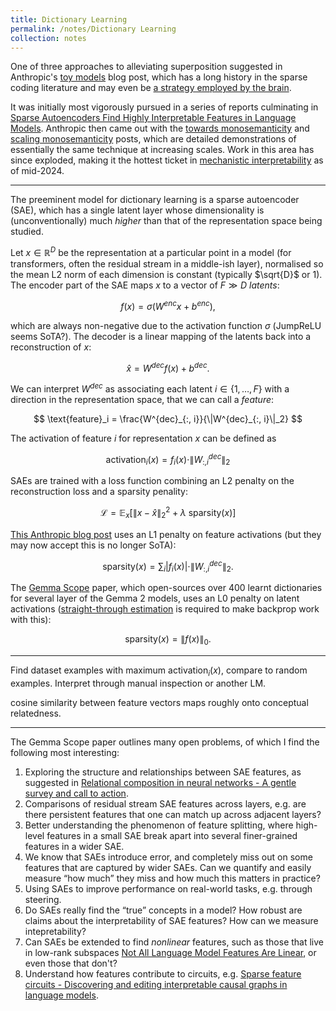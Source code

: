 ```yaml
---
title: Dictionary Learning
permalink: /notes/Dictionary Learning
collection: notes
---
```

One of three approaches to alleviating superposition suggested in Anthropic's [toy models](Toy%20Models%20of%20Superposition) blog post, which has a long history in the sparse coding literature and may even be [a strategy employed by the brain](Sparse%20coding%20with%20an%20overcomplete%20basis%20set:%20A%20strategy%20employed%20by%20V1?).

It was initially most vigorously pursued in a series of reports culminating in [Sparse Autoencoders Find Highly Interpretable Features in Language Models](Sparse%20Autoencoders%20Find%20Highly%20Interpretable%20Features%20in%20Language%20Models). Anthropic then came out with the [towards monosemanticity](Towards%20Monosemanticity%20-%20Decomposing%20Language%20Models%20With%20Dictionary%20Learning) and [scaling monosemanticity](Scaling%20Monosemanticity%20-%20Extracting%20Interpretable%20Features%20from%20Claude%203%20Sonnet) posts, which are detailed demonstrations of essentially the same technique at increasing scales. Work in this area has since exploded, making it the hottest ticket in [mechanistic interpretability](Mechanistic%20Interpretability) as of mid-2024.

---

The preeminent model for dictionary learning is a sparse autoencoder (SAE), which has a single latent layer whose dimensionality is (unconventionally) much *higher* than that of the representation space being studied.

Let $x\in \mathbb{R}^D$ be the representation at a particular point in a model (for transformers, often the residual stream in a middle-ish layer), normalised so the mean L2 norm of each dimension is constant (typically $\sqrt{D}$ or $1$). The encoder part of the SAE maps $x$ to a vector of $F\gg D$ *latents*:

$$
f(x) = \sigma(W^{enc}x + b^{enc}),
$$

which are always non-negative due to the activation function $\sigma$ (JumpReLU seems SoTA?). The decoder is a linear mapping of the latents back into a reconstruction of $x$:

$$
\hat{x} = W^{dec} f(x) + b^{dec}.
$$

We can interpret $W^{dec}$ as associating each latent $i\in\{1,\dots,F\}$ with a direction in the representation space, that we can call a *feature*:

$$
\text{feature}_i = \frac{W^{dec}_{:, i}}{\|W^{dec}_{:, i}\|_2}
$$

The activation of feature $i$ for representation $x$ can be defined as 

$$
\text{activation}_i(x) = f_i(x) \cdot \|W^{dec}_{:, i}\|_2
$$

SAEs are trained with a loss function combining an L2 penalty on the reconstruction loss and a sparsity penality:

$$
\mathcal{L}=\mathbb{E}_x\Big[\|x-\hat{x}\|_2^2 + \lambda\ \text{sparsity}(x)\Big]
$$

[This Anthropic blog post](https://transformer-circuits.pub/2024/april-update/index.html#training-saes) uses an L1 penalty on feature activations (but they may now accept this is no longer SoTA):

$$
\text{sparsity}(x)=\sum_i |f_i(x)| \cdot \|W^{dec}_{:, i}\|_2.
$$

 The [Gemma Scope](Gemma%20Scope:%20Open%20Sparse%20Autoencoders%20Everywhere%20All%20At%20Once%20on%20Gemma%202) paper, which open-sources over $400$ learnt dictionaries for several layer of the Gemma 2 models, uses an L0 penalty on latent activations ([straight-through estimation](straight-through%20estimation) is required to make backprop work with this):

$$
\text{sparsity}(x)=\|f(x)\|_0.
$$

---

Find dataset examples with maximum $\text{activation}_i(x)$, compare to random examples. Interpret through manual inspection or another LM.

cosine similarity between feature vectors maps roughly onto conceptual relatedness. 

---

The Gemma Scope paper outlines many open problems, of which I find the following most interesting:

1. Exploring the structure and relationships between SAE features, as suggested in [Relational composition in neural networks - A gentle survey and call to action](Relational%20composition%20in%20neural%20networks%20-%20A%20gentle%20survey%20and%20call%20to%20action).
2. Comparisons of residual stream SAE features across layers, e.g. are there persistent features that one can match up across adjacent layers?
3. Better understanding the phenomenon of feature splitting, where high-level features in a small SAE break apart into several finer-grained features in a wider SAE.
4. We know that SAEs introduce error, and completely miss out on some features that are captured by wider SAEs. Can we quantify and easily measure “how much” they miss and how much this matters in practice?
5. Using SAEs to improve performance on real-world tasks, e.g. through steering.
6. Do SAEs really find the “true” concepts in a model? How robust are claims about the interpretability of SAE features? How can we measure intepretability?
7. Can SAEs be extended to find *nonlinear* features, such as those that live in low-rank subspaces [Not All Language Model Features Are Linear](Not%20All%20Language%20Model%20Features%20Are%20Linear), or even those that don't?
8. Understand how features contribute to circuits, e.g. [Sparse feature circuits - Discovering and editing interpretable causal graphs in language models](Sparse%20feature%20circuits%20-%20Discovering%20and%20editing%20interpretable%20causal%20graphs%20in%20language%20models).